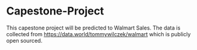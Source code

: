 # Capestone-Project
This capestone project will be predicted to Walmart Sales. 
The data is collected from https://data.world/tommywilczek/walmart which is publicly open sourced.
